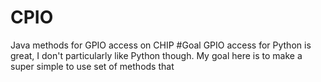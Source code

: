 # CPIO
Java methods for GPIO access on CHIP
#Goal 
GPIO access for Python is great, I don't particularly like Python though. My goal here is to make a super simple to use set of methods that  
